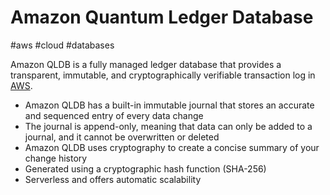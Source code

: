 # Amazon Quantum Ledger Database
#aws #cloud #databases 

Amazon QLDB is a fully managed ledger database that provides a transparent, immutable, and cryptographically verifiable transaction log in [AWS](Cloud%20Computing/AWS/AWS.md).

- Amazon QLDB has a built-in immutable journal that stores an accurate and sequenced entry of every data change
- The journal is append-only, meaning that data can only be added to a journal, and it cannot be overwritten or deleted
- Amazon QLDB uses cryptography to create a concise summary of your change history
- Generated using a cryptographic hash function (SHA-256)
- Serverless and offers automatic scalability
